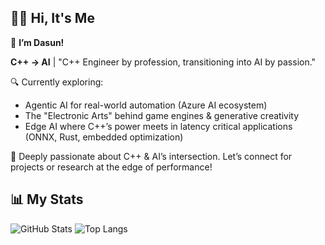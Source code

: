 ## 🙋‍♂️ Hi, It's Me

👋 **I’m Dasun!**

**C++ → AI** | "C++ Engineer by profession, transitioning into AI by passion."

🔍 Currently exploring:
- Agentic AI for real-world automation (Azure AI ecosystem)
- The "Electronic Arts" behind game engines & generative creativity
- Edge AI where C++’s power meets in latency critical applications (ONNX, Rust, embedded optimization)

🤝 Deeply passionate about C++ & AI’s intersection. Let’s connect for projects or research at the edge of performance!

## 📊 My Stats

![GitHub Stats](https://github-readme-stats.vercel.app/api?username=dasung&show_icons=true&theme=merko&hide_title=false&count_private=true&custom_title=Dasun's%20Stats&text_color=5CB85C)
![Top Langs](https://github-readme-stats.vercel.app/api/top-langs/?username=dasung&layout=compact&theme=merko&langs_count=6&hide=html,css,UnrealScript&custom_title=Top%20Languages&text_color=ffffff)
